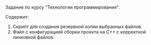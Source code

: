Задание по курсу "Технологии программирования".

Содержит:

1. Скрипт для создания резервной копии выбранных файлов.
2. Файл с конфигурацией сборки проекта на C++ с корректной линковкой файлов.


